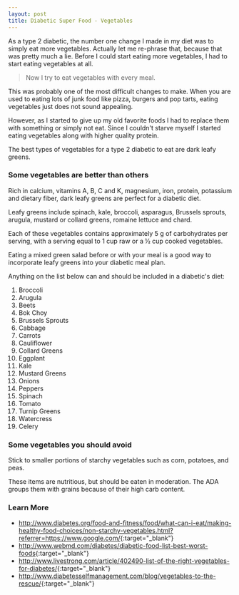 ```yaml
---
layout: post
title: Diabetic Super Food - Vegetables
---
```


As a type 2 diabetic, the number one change I made in my diet was to simply eat
more vegetables.  Actually let me re-phrase that, because that was pretty much 
a lie.  Before I could start eating more vegetables, I had to start eating 
vegetables at all.

> Now I try to eat vegetables with every meal.

 This was probably one of the most difficult changes to make.  When you are used to
 eating lots of junk food like pizza, burgers and pop tarts, eating vegetables just
 does not sound appealing.
 
 However, as I started to give up my old favorite foods I had to replace them with
 something or simply not eat.  Since I couldn't starve myself I started eating 
 vegetables along with higher quality protein.
 
 The best types of vegetables for a type 2 diabetic to eat are dark leafy greens.

### Some vegetables are better than others 
 
Rich in calcium, vitamins A, B, C and K, magnesium, iron, protein, potassium and dietary fiber, dark leafy greens are perfect for a diabetic diet. 

Leafy greens include spinach, kale, broccoli, asparagus, Brussels sprouts, arugula, mustard or collard greens, romaine lettuce and chard. 

Each of these vegetables contains approximately 5 g of carbohydrates per serving, with a serving equal to 1 cup raw or a ½ cup cooked vegetables. 

Eating a mixed green salad before or with your meal is a good way to incorporate leafy greens into your diabetic meal plan.

Anything on the list below can and should be included in a diabetic's diet:

1. Broccoli 
2. Arugula 
3. Beets 
4. Bok Choy 
5. Brussels Sprouts 
6. Cabbage 
7. Carrots 
8. Cauliflower 
9. Collard Greens
10. Eggplant 
11. Kale 
12. Mustard Greens
13. Onions
14. Peppers 
15. Spinach 
16. Tomato 
17. Turnip Greens 
18. Watercress 
19.  Celery

### Some vegetables you should avoid

Stick to smaller portions of starchy vegetables such as corn, potatoes, and peas. 

These items are nutritious, but should be eaten in moderation. The ADA groups them with grains because of their high carb content.

### Learn More

- <http://www.diabetes.org/food-and-fitness/food/what-can-i-eat/making-healthy-food-choices/non-starchy-vegetables.html?referrer=https://www.google.com/>{:target="_blank"}
- <http://www.webmd.com/diabetes/diabetic-food-list-best-worst-foods>{:target="_blank"}
- <http://www.livestrong.com/article/402490-list-of-the-right-vegetables-for-diabetes/>{:target="_blank"}
- <http://www.diabetesselfmanagement.com/blog/vegetables-to-the-rescue/>{:target="_blank"}